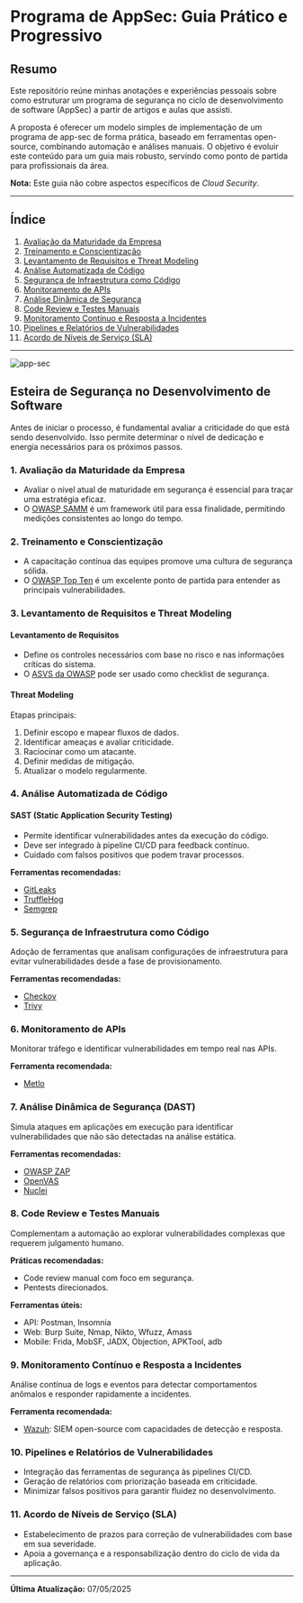 # Programa de AppSec: Guia Prático e Progressivo

## Resumo

Este repositório reúne minhas anotações e experiências pessoais sobre como estruturar um programa de segurança no ciclo de desenvolvimento de software (AppSec) a partir de artigos e aulas que assisti.

A proposta é oferecer um modelo simples de implementação de um programa de app-sec de forma prática, baseado em ferramentas open-source, combinando automação e análises manuais. O objetivo é evoluir este conteúdo para um guia mais robusto, servindo como ponto de partida para profissionais da área.

**Nota:** Este guia não cobre aspectos específicos de *Cloud Security*.

---

## Índice

1. [Avaliação da Maturidade da Empresa](#1-avaliação-da-maturidade-da-empresa)  
2. [Treinamento e Conscientização](#2-treinamento-e-conscientização)  
3. [Levantamento de Requisitos e Threat Modeling](#3-levantamento-de-requisitos-e-threat-modeling)  
4. [Análise Automatizada de Código](#4-análise-automatizada-de-código)  
5. [Segurança de Infraestrutura como Código](#5-segurança-de-infraestrutura-como-código)  
6. [Monitoramento de APIs](#6-monitoramento-de-apis)  
7. [Análise Dinâmica de Segurança](#7-análise-dinâmica-de-segurança)  
8. [Code Review e Testes Manuais](#8-code-review-e-testes-manuais)  
9. [Monitoramento Contínuo e Resposta a Incidentes](#9-monitoramento-contínuo-e-resposta-a-incidentes)  
10. [Pipelines e Relatórios de Vulnerabilidades](#10-pipelines-e-relatórios-de-vulnerabilidades)  
11. [Acordo de Níveis de Serviço (SLA)](#11-acordo-de-níveis-de-serviço-sla)

---

![app-sec](https://github.com/user-attachments/assets/941a2ec7-7bb1-4409-9a6f-980c592872f4)

## Esteira de Segurança no Desenvolvimento de Software

Antes de iniciar o processo, é fundamental avaliar a criticidade do que está sendo desenvolvido. Isso permite determinar o nível de dedicação e energia necessários para os próximos passos.

### 1. Avaliação da Maturidade da Empresa

- Avaliar o nível atual de maturidade em segurança é essencial para traçar uma estratégia eficaz.
- O [OWASP SAMM](https://owasp.org/www-project-samm/) é um framework útil para essa finalidade, permitindo medições consistentes ao longo do tempo.

### 2. Treinamento e Conscientização

- A capacitação contínua das equipes promove uma cultura de segurança sólida.
- O [OWASP Top Ten](https://owasp.org/www-project-top-ten/) é um excelente ponto de partida para entender as principais vulnerabilidades.

### 3. Levantamento de Requisitos e Threat Modeling

#### Levantamento de Requisitos

- Define os controles necessários com base no risco e nas informações críticas do sistema.
- O [ASVS da OWASP](https://cheatsheetseries.owasp.org/IndexASVS.html) pode ser usado como checklist de segurança.

#### Threat Modeling

Etapas principais:

1. Definir escopo e mapear fluxos de dados.
2. Identificar ameaças e avaliar criticidade.
3. Raciocinar como um atacante.
4. Definir medidas de mitigação.
5. Atualizar o modelo regularmente.

### 4. Análise Automatizada de Código

#### SAST (Static Application Security Testing)

- Permite identificar vulnerabilidades antes da execução do código.
- Deve ser integrado à pipeline CI/CD para feedback contínuo.
- Cuidado com falsos positivos que podem travar processos.

**Ferramentas recomendadas:**

- [GitLeaks](https://github.com/gitleaks/gitleaks)
- [TruffleHog](https://github.com/trufflesecurity/trufflehog)
- [Semgrep](https://semgrep.dev/)

### 5. Segurança de Infraestrutura como Código

Adoção de ferramentas que analisam configurações de infraestrutura para evitar vulnerabilidades desde a fase de provisionamento.

**Ferramentas recomendadas:**

- [Checkov](https://www.checkov.io/)
- [Trivy](https://github.com/aquasecurity/trivy)

### 6. Monitoramento de APIs

Monitorar tráfego e identificar vulnerabilidades em tempo real nas APIs.

**Ferramenta recomendada:**

- [Metlo](https://www.metlo.com/)

### 7. Análise Dinâmica de Segurança (DAST)

Simula ataques em aplicações em execução para identificar vulnerabilidades que não são detectadas na análise estática.

**Ferramentas recomendadas:**

- [OWASP ZAP](https://owasp.org/www-project-zap/)
- [OpenVAS](https://www.openvas.org/)
- [Nuclei](https://github.com/projectdiscovery/nuclei)

### 8. Code Review e Testes Manuais

Complementam a automação ao explorar vulnerabilidades complexas que requerem julgamento humano.

**Práticas recomendadas:**

- Code review manual com foco em segurança.
- Pentests direcionados.

**Ferramentas úteis:**

- API: Postman, Insomnia
- Web: Burp Suite, Nmap, Nikto, Wfuzz, Amass
- Mobile: Frida, MobSF, JADX, Objection, APKTool, adb

### 9. Monitoramento Contínuo e Resposta a Incidentes

Análise contínua de logs e eventos para detectar comportamentos anômalos e responder rapidamente a incidentes.

**Ferramenta recomendada:**

- [Wazuh](https://wazuh.com/): SIEM open-source com capacidades de detecção e resposta.

### 10. Pipelines e Relatórios de Vulnerabilidades

- Integração das ferramentas de segurança às pipelines CI/CD.
- Geração de relatórios com priorização baseada em criticidade.
- Minimizar falsos positivos para garantir fluidez no desenvolvimento.

### 11. Acordo de Níveis de Serviço (SLA)

- Estabelecimento de prazos para correção de vulnerabilidades com base em sua severidade.
- Apoia a governança e a responsabilização dentro do ciclo de vida da aplicação.

---



**Última Atualização:** 07/05/2025


